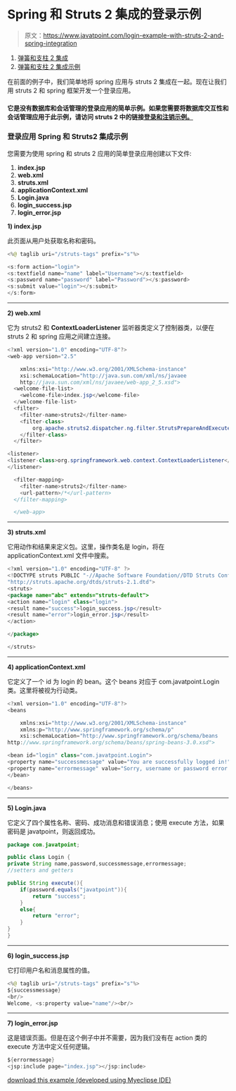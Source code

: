 # Spring 和 Struts 2 集成的登录示例

> 原文：<https://www.javatpoint.com/login-example-with-struts-2-and-spring-integration>

1.  [弹簧和支柱 2 集成](#)
2.  [弹簧和支柱 2 集成示例](#ex)

在前面的例子中，我们简单地将 spring 应用与 struts 2 集成在一起。现在让我们用 struts 2 和 spring 框架开发一个登录应用。

#### 它是没有数据库和会话管理的登录应用的简单示例。如果您需要将数据库交互性和会话管理应用于此示例，请访问 struts 2 中的链接[登录和注销示例。](struts-2-login-and-logout-example)

### 登录应用 Spring 和 Struts2 集成示例

您需要为使用 spring 和 struts 2 应用的简单登录应用创建以下文件:

1.  **index.jsp**
2.  **web.xml**
3.  **struts.xml**
4.  **applicationContext.xml**
5.  **Login.java**
6.  **login_success.jsp**
7.  **login_error.jsp**

**1) index.jsp**

此页面从用户处获取名称和密码。

```java
<%@ taglib uri="/struts-tags" prefix="s"%>

<s:form action="login">
<s:textfield name="name" label="Username"></s:textfield>
<s:password name="password" label="Password"></s:password>
<s:submit value="login"></s:submit>
</s:form>

```

* * *

**2) web.xml**

它为 struts2 和 **ContextLoaderListener** 监听器类定义了控制器类，以便在 struts 2 和 spring 应用之间建立连接。

```java
<?xml version="1.0" encoding="UTF-8"?>
<web-app version="2.5" 

	xmlns:xsi="http://www.w3.org/2001/XMLSchema-instance" 
	xsi:schemaLocation="http://java.sun.com/xml/ns/javaee 
	http://java.sun.com/xml/ns/javaee/web-app_2_5.xsd">
  <welcome-file-list>
    <welcome-file>index.jsp</welcome-file>
  </welcome-file-list>
  <filter>
  	<filter-name>struts2</filter-name>
  	<filter-class>
  		org.apache.struts2.dispatcher.ng.filter.StrutsPrepareAndExecuteFilter
  	</filter-class>
  </filter>

<listener> 
<listener-class>org.springframework.web.context.ContextLoaderListener</listener-class> 
</listener> 

  <filter-mapping>
  	<filter-name>struts2</filter-name>
  	<url-pattern>/*</url-pattern>
  </filter-mapping>

  </web-app>

```

* * *

**3) struts.xml**

它用动作和结果来定义包。这里，操作类名是 login，将在 applicationContext.xml 文件中搜索。

```java
<?xml version="1.0" encoding="UTF-8" ?>
<!DOCTYPE struts PUBLIC "-//Apache Software Foundation//DTD Struts Configuration 2.1//EN" 
"http://struts.apache.org/dtds/struts-2.1.dtd">
<struts>
<package name="abc" extends="struts-default">
<action name="login" class="login">
<result name="success">login_success.jsp</result>
<result name="error">login_error.jsp</result>
</action>

</package>

</struts>    

```

* * *

**4) applicationContext.xml**

它定义了一个 id 为 login 的 bean。这个 beans 对应于 com.javatpoint.Login 类。这里将被视为行动类。

```java
<?xml version="1.0" encoding="UTF-8"?>
<beans

	xmlns:xsi="http://www.w3.org/2001/XMLSchema-instance"
	xmlns:p="http://www.springframework.org/schema/p"
	xsi:schemaLocation="http://www.springframework.org/schema/beans 
http://www.springframework.org/schema/beans/spring-beans-3.0.xsd">

<bean id="login" class="com.javatpoint.Login">
<property name="successmessage" value="You are successfully logged in!"></property>
<property name="errormessage" value="Sorry, username or password error!"></property>
</bean>

</beans>

```

* * *

**5) Login.java**

它定义了四个属性名称、密码、成功消息和错误消息；使用 execute 方法，如果密码是 javatpoint，则返回成功。

```java
package com.javatpoint;

public class Login {
private String name,password,successmessage,errormessage;
//setters and getters

public String execute(){
	if(password.equals("javatpoint")){
		return "success";
	}
	else{
		return "error";
	}
}
}

```

* * *

**6) login_success.jsp**

它打印用户名和消息属性的值。

```java
<%@ taglib uri="/struts-tags" prefix="s"%>
${successmessage}
<br/> 
Welcome, <s:property value="name"/><br/>

```

* * *

**7) login_error.jsp**

这是错误页面。但是在这个例子中并不需要，因为我们没有在 action 类的 execute 方法中定义任何逻辑。

```java
${errormessage}
<jsp:include page="index.jsp"></jsp:include>

```

[download this example (developed using Myeclipse IDE)](https://static.javatpoint.com/src/sp/spstintegrationlogin.zip)